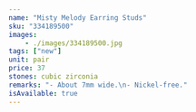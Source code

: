 ```yaml
---
name: "Misty Melody Earring Studs"
sku: "334189500"
images:
    - ./images/334189500.jpg
tags: ["new"]
unit: pair
price: 37
stones: cubic zirconia
remarks: "- About 7mm wide.\n- Nickel-free."
isAvailable: true
---
```

